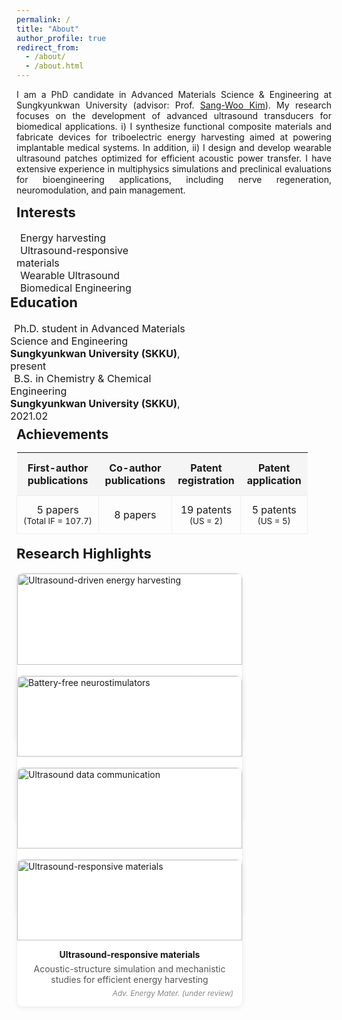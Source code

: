 ```yaml
---
permalink: /
title: "About"
author_profile: true
redirect_from: 
  - /about/
  - /about.html
---
```

<p style="text-align: justify;">
I am a PhD candidate in Advanced Materials Science & Engineering at Sungkyunkwan University (advisor: Prof. <a href="https://scholar.google.com/citations?user=qCyU-VoAAAAJ&hl=en">Sang-Woo Kim</a>).
My research focuses on the development of advanced ultrasound transducers for biomedical applications. 
i) I synthesize functional composite materials and fabricate devices for triboelectric energy harvesting aimed at powering implantable medical systems. 
In addition, ii) I design and develop wearable ultrasound patches optimized for efficient acoustic power transfer. 
I have extensive experience in multiphysics simulations and preclinical evaluations for bioengineering applications, including nerve regeneration, neuromodulation, and pain management.
</p>

<div style="display: flex; justify-content: flex-start; flex-wrap: wrap;">
  <div style="flex: 1; min-width: 250px; max-width: 45%; margin-right: 20px;">
    <h2 style="font-size: 22px; margin-top: 0;">Interests</h2>
    <ul style="list-style-type: none; padding-left: 0; margin: 0; font-size: 16px;">
      <li><i class="fas fa-book" style="margin-right: 6px;"></i> Energy harvesting</li>
      <li><i class="fas fa-book" style="margin-right: 6px;"></i> Ultrasound-responsive materials</li>
      <li><i class="fas fa-book" style="margin-right: 6px;"></i> Wearable Ultrasound</li>
      <li><i class="fas fa-book" style="margin-right: 6px;"></i> Biomedical Engineering</li>
    </ul>
  </div>

  <div style="flex: 1; min-width: 300px; max-width: 50%; margin-left: -10px;">
    <h2 style="font-size: 22px; margin-top: 0;">Education</h2>
    <ul style="list-style-type: none; padding-left: 0; margin: 0; font-size: 16px;">
      <li><i class="fas fa-graduation-cap" style="margin-right: 6px;"></i>
        Ph.D. student in Advanced Materials Science and Engineering<br>
        <strong>Sungkyunkwan University (SKKU)</strong>, present
      </li>
      <li><i class="fas fa-graduation-cap" style="margin-right: 6px;"></i>
        B.S. in Chemistry & Chemical Engineering<br>
        <strong>Sungkyunkwan University (SKKU)</strong>, 2021.02
      </li>
    </ul>
  </div>
</div>

<style>
.achievements table {
  width: 100%;
  border-collapse: collapse;
  font-size: 16px;
}
.achievements thead th {
  background: #f5f5f5;
  padding: 14px 10px;
  text-align: center !important;
  vertical-align: middle !important;
}
.achievements tbody td {
  padding: 12px 10px;
  text-align: center !important;
  vertical-align: middle !important;
  border: 1px solid #eee;
}
</style>

<!-- Achievements Section -->
<div style="margin-top: -22px;"> <!-- Education과의 간격 줄임 -->
  <h2 style="margin-bottom:10px; text-align:left;">Achievements</h2>

  <div class="achievements">
    <table>
      <thead>
        <tr>
          <th>First-author<br>publications</th>
          <th>Co-author<br>publications</th>
          <th>Patent<br>registration</th>
          <th>Patent<br>application</th>
        </tr>
      </thead>
      <tbody>
        <tr>
          <td>5 papers<br><small>(Total IF = 107.7)</small></td>
          <td>8 papers</td>
          <td>19 patents<br><small>(US = 2)</small></td>
          <td>5 patents<br><small>(US = 5)</small></td>
        </tr>
      </tbody>
    </table>
  </div>
</div>

<style>
  /* 링크 스타일이 카드에 묻히도록 */
  .card-link { display:block; text-decoration:none; color:inherit; }
  .card { flex:1 1 320px; max-width:360px; background:#fff; border:1px solid #eee; border-radius:10px; box-shadow:0 2px 8px rgba(0,0,0,0.06); overflow:hidden; }
  .card img { width:100%; display:block; }
  .card .body { padding:10px 14px 14px; }
  .card .title { font-weight:700; text-align:center; margin-top:4px; }
  .card .desc  { font-size:14px; color:#555; text-align:center; margin-top:6px; }
  .card .venue { font-size:12px; color:#888; text-align:right; margin-top:6px; font-style:italic; }
  .card:hover { box-shadow:0 6px 16px rgba(0,0,0,0.12); }
</style>

<h2 id="highlights" style="margin-top: 18px; font-size: 22px;">Research Highlights</h2>

<div style="display:flex; gap:18px; flex-wrap:wrap; align-items:stretch;">

  <!-- 카드 1 -->
  <a class="card-link" href="{{ site.baseurl }}/files/harvesting.pdf" target="_blank" rel="noopener" aria-label="Open PDF: Ultrasound-driven energy harvesting">
    <div class="card">
      <img src="{{ site.baseurl }}/assets/images/highlights/harvesting.png" alt="Ultrasound-driven energy harvesting">
      <div class="body">
        <div class="title">Ultrasound-driven energy harvesting</div>
        <div class="desc">Maximizing triboelectric energy harvesting efficiency for next-generation implantable medical devices</div>
        <div class="venue"><em>Joule (2024)</em></div>
      </div>
    </div>
  </a>

   <!-- 카드 2 -->
  <a class="card-link" href="{{ site.baseurl }}/files/neurostimulator.pdf" target="_blank" rel="noopener" aria-label="Open PDF: Battery-free neurostimulators">
    <div class="card">
      <img src="{{ site.baseurl }}/assets/images/highlights/neurostim.png" alt="Battery-free neurostimulators">
      <div class="body">
        <div class="title">Battery-free neurostimulators</div>
        <div class="desc">Development of an ultrasound-driven battery-free neurostimulator for intractable disease therapy</div>
        <div class="venue"><em>Adv. Mater. (2024)</em></div>
      </div>
    </div>
  </a>

  <!-- 카드 3 -->
  <a class="card-link" href="{{ site.baseurl }}/files/datacomm.pdf" target="_blank" rel="noopener" aria-label="Open PDF: Ultrasound data communication">
    <div class="card">
      <img src="{{ site.baseurl }}/assets/images/highlights/datacomm.png" alt="Ultrasound data communication">
      <div class="body">
        <div class="title">Ultrasound data communication</div>
        <div class="desc">Development of ultrasound data communication technology for miniaturized battery-free implants</div>
        <div class="venue"><em>Adv. Energy Mater. (2025)</em></div>
      </div>
    </div>
  </a>

  <!-- 카드 4 -->
  <a class="card-link" href="{{ site.baseurl }}/files/responsive_materials.pdf" target="_blank" rel="noopener" aria-label="Open PDF: Ultrasound-responsive materials">
    <div class="card">
      <img src="{{ site.baseurl }}/assets/images/highlights/responsive.png" alt="Ultrasound-responsive materials">
      <div class="body">
        <div class="title">Ultrasound-responsive materials</div>
        <div class="desc">Acoustic-structure simulation and mechanistic studies for efficient energy harvesting</div>
        <div class="venue"><em>Adv. Energy Mater. (under review)</em></div>
      </div>
    </div>
  </a>

</div>
